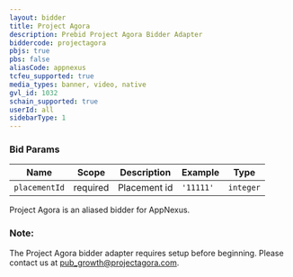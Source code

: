 ```yaml
---
layout: bidder
title: Project Agora
description: Prebid Project Agora Bidder Adapter
biddercode: projectagora
pbjs: true
pbs: false
aliasCode: appnexus
tcfeu_supported: true
media_types: banner, video, native
gvl_id: 1032
schain_supported: true
userId: all
sidebarType: 1
---
```

### Bid Params


| Name          | Scope    | Description           | Example   | Type      |
|---------------|----------|-----------------------|-----------|-----------|
| `placementId` | required | Placement id          | `'11111'` | `integer` |

Project Agora is an aliased bidder for AppNexus.

### Note:

The Project Agora bidder adapter requires setup before beginning. Please contact us at pub_growth@projectagora.com.
